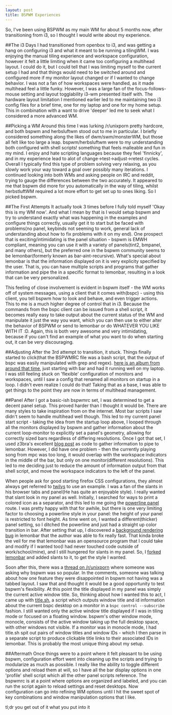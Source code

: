 ```yaml
---
layout: post
title: BSPWM Experiences
---
```


So, I've been using BSPWM as my main WM for about 5 months now, after transitioning from i3, so I thought I would write about my experience.

##The i3 Days
I had transitioned from openbox to i3, and was getting a hang on configuring i3 and what it meant to be running a tilingWM. I was enjoying the manual tiling experience and workspace configuration, however it felt a little limiting when it came too configuring a multihead layout. I could do it, but I could tell that I was limiting myself to the current setup I had and that things would need to be switched around and configured more if my monitor layout changed or if I wanted to change behavior. I was not a fan of how workspaces were handled, as it made multihead feel a little funky. However, I was a large fan of the focus-follows-mouse setting and layout togglability i3-wm presented itself with. The hardware layout limitation I mentioned earlier led to me maintaining two i3 config files for a brief time, one for my laptop and one for my home setup. This in combination with a want to drive 'deeper' led me to seek what I considered a more advanced WM.

##Picking a WM
Around this time I was lurking /r/unixporn pretty hardcore, and both bspwm and herbsluftwm stood out to me in particular. I briefly considered something along the likes of dwm/swm/monsterWM, but those all felt like too large a leap. bspwm/herbsluftwm were to my understanding both configured with shell scripts! something that feels malleable and fun in my mind. I enjoy and hate scripting languages because they feel 'finnicky', and in my experience lead to alot of change->test->adjust->retest cycles. Overall I typically find this type of problem solving very relaxing, as you slowly work your way toward a goal over possibly many iterations. I continued looking into both WMs and asking people on IRC and reddit, trying to gauge the differences between the two accurately. It appeared to me that bspwm did more for you automatically in the way of tiling, whilst herbstluftWM required a lot more effort to get set up to ones liking. So I picked bspwm.

##The First Attempts
It actually took 3 times before I fully told myself 'Okay this is my WM now'. And what I mean by that is I would setup bspwm and try to understand exactly what was happening in the examples and configure things correctly, usually get it to start but be faced with problems(no panel, keybinds not seeming to work, general lack of understanding about how to fix problems with it on my end). One prospect that is exciting/intimidating is the panel situation - bspwm is EMWH compliant, meaning you can use it with a variety of panels(tint2, bmpanel, and many others), but the preferred one in the bspwm community seems to be lemonbar(formerly known as bar-aint-recursive). What's special about lemonbar is that the information displayed on it is very explicity specified by the user. That is, you can have multiple scripts and programs that gather information and pipe the in a specific format to lemonbar, resulting in a look that can be very personalized.

This feeling of close involvement is evident in bspwm itself - the WM works off of system messages, using a client that it comes with(bspc) - using this client, you tell bspwm how to look and behave, and even trigger actions. This to me is a much higher degree of control that in i3. Because the commands from the bspc client can be issued from a shell script, it becomes really easy to take output about the current status of the WM and manipulate it just the way you want, which you can then use to either alter the behavior of BSPWM or send to lemonbar or do WHATEVER YOU LIKE WITH IT :D. Again, this is both very awesome and very intimidating, because if you can't find an example of what you want to do when starting out, it can be very discouraging.

##Adjusting
After the 3rd attempt to transition, it stuck. Things finally started to click(that the BSPWMRC file was a bash script, that the output of bspc was easily manipulated with grep and regex). [here is an album from around that time](http://imgur.com/a/hYQkg), just starting with bar and had it running well on my laptop. I was still feeling stuck on 'flexible' configuration of monitors and workspaces, until I saw a config that renamed all monitors on startup in a loop. I didn't even realize I could do that! Taking that as a base, I was able to get things to the point they are now in terms of multihead management.

##Panel
After I got a basic-ish bspwmrc set, I was determined to get a decent panel setup. This proved harder than I thought it would be. There are many styles to take inspiration from on the internet. Most bar scripts I saw didn't seem to handle multihead well though. This led to my current panel start script - taking the idea from the startup loop above, I looped through all the monitors displayed by bspwm and gather information about the current loop-monitor to explicitly set a panel's geometry, allowing for correctly sized bars regardless of differing resolutions. Once I got that set, I used z3bra's excellent [blog post](http://blog.z3bra.org/2014/04/meeting-at-the-bar.html) as code to gather information to pipe to lemonbar. However, I did have one problem - then the currently playing song from mpc was too long, it would overlap with the workspace indicators in the middle of the bar, but only on one monitor(different resolutions). This led to me deciding just to reduce the amount of information output from that shell script, and move the workspace indicators to the left of the panel.

When people ask for good starting firefox CSS configurations, they almost always get referred to [twilys](http://twily.info/firefox-css#Firefox) to use an example. I was a fan of the slants in his browser tabs and panel(He has quite an enjoyable style). I really wanted that slant look in my panel as well. Initially, I searched for ways to print a colored icon as a separator, and this led to me going the [powerline panel]() route. I was pretty happy with that for awhile, but there is one very limiting factor to choosing a powerline style in your panel: the height of your panel is restricted to font height. As time went on, I wanted a different(thicker) panel setting, so I ditched the powerline and just had a straight up color transition in bar. After setting that up, I discovered a [background rendering bug](https://github.com/LemonBoy/bar/issues/108) in lemonbar that the author was able to fix really fast. That kinda broke the veil for me that lemonbar was an opensource program that I could take and modify if I wanted too(I had never touched code outside of work/school/mine), and I still hungered for slants in my panel. So, I [forked lemonbar](https://github.com/neeasade/bar) and added slants to it, to get the style I wanted.

Soon after this, there was a [thread on /r/unixporn](http://www.reddit.com/r/unixporn/comments/2x6ee0/whats_so_great_about_bspwm/) where someone was asking why bspwm was so popular. In the comments, someone was talking about how one feature they were disappointed in bspwm not having was a tabbed layout. I saw that and thought it would be a good opportunity to test bspwm's flexibility. At this point the title displayed in my panel was simply the current active window title. So, thinking about how I wanted this to act, I came up with [title.sh](https://github.com/neeasade/dotfiles/blob/master/home/bar/.config/bar/title.sh), a script which outputs window title and id information about the current bspc desktop on a monitor in a `bspc control --subscribe` fashion. I still wanted only the active window title displayed if I was in tiling mode or focused on a floating window. bspwm's other window mode, monocle, consists of the active window taking up the full desktop space, with other windows not visible. If a monitor was in monocle mode, I had title.sh spit out pairs of window titles and window IDs - which I then parse in a separate script to produce clickable title links to their associated IDs in lemonbar. This is probably the most unique thing about my setup.

##Aftermath
Once things were to a point where it felt pleasant to be using bspwm, configuration effort went into cleaning up the scripts and trying to modularize as much as possible. I really like the ability to toggle different options and reload them at will, so I have all the bar display options in one 'profile' shell script which all the other panel scripts reference. The bspwmrc is at a point where options are organized and labeled, and you can run the script again to reload settings and reset desktops. Now configuration can go into refining WM options until I hit the sweet spot of key combinations and window manipulation options that I like.

tl;dr you get out of it what you put into it

